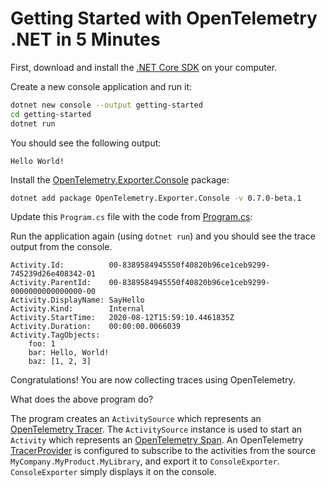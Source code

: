 # Getting Started with OpenTelemetry .NET in 5 Minutes

First, download and install the [.NET Core
SDK](https://dotnet.microsoft.com/download) on your computer.

Create a new console application and run it:

```sh
dotnet new console --output getting-started
cd getting-started
dotnet run
```

You should see the following output:

```text
Hello World!
```

Install the
[OpenTelemetry.Exporter.Console](../../../src/OpenTelemetry.Exporter.Console/README.md)
package:

```sh
dotnet add package OpenTelemetry.Exporter.Console -v 0.7.0-beta.1
```

Update this `Program.cs` file with the code from [Program.cs](./Program.cs):

Run the application again (using `dotnet run`) and you should see the trace
output from the console.

```text
Activity.Id:          00-8389584945550f40820b96ce1ceb9299-745239d26e408342-01
Activity.ParentId:    00-8389584945550f40820b96ce1ceb9299-0000000000000000-00
Activity.DisplayName: SayHello
Activity.Kind:        Internal
Activity.StartTime:   2020-08-12T15:59:10.4461835Z
Activity.Duration:    00:00:00.0066039
Activity.TagObjects:
    foo: 1
    bar: Hello, World!
    baz: [1, 2, 3]
```

Congratulations! You are now collecting traces using OpenTelemetry.

What does the above program do?

The program creates an `ActivitySource` which represents an [OpenTelemetry
Tracer](https://github.com/open-telemetry/opentelemetry-specification/blob/master/specification/trace/api.md#tracer).
The `ActivitySource` instance is used to start an `Activity` which represents an
[OpenTelemetry
Span](https://github.com/open-telemetry/opentelemetry-specification/blob/master/specification/trace/api.md#span).
An OpenTelemetry
[TracerProvider](https://github.com/open-telemetry/opentelemetry-specification/blob/master/specification/trace/api.md#tracerprovider)
is configured to subscribe to the activities from the source
`MyCompany.MyProduct.MyLibrary`, and export it to `ConsoleExporter`.
`ConsoleExporter` simply displays it on the console.
